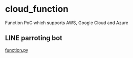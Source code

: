 # cloud_function
Function PoC which supports AWS, Google Cloud and Azure

## LINE parroting bot
[function.py](function.py)
